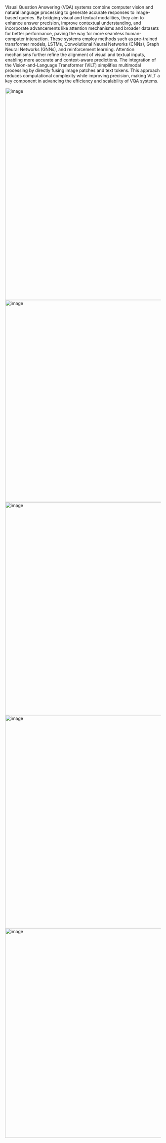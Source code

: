 Visual Question Answering (VQA) systems combine computer vision and natural language 
processing to generate accurate responses to image-based queries. By bridging visual and textual 
modalities, they aim to enhance answer precision, improve contextual understanding, and 
incorporate advancements like attention mechanisms and broader datasets for better performance, 
paving the way for more seamless human-computer interaction. 
These systems employ methods such as pre-trained transformer models, LSTMs, Convolutional 
Neural Networks (CNNs), Graph Neural Networks (GNNs), and reinforcement learning. Attention 
mechanisms further refine the alignment of visual and textual inputs, enabling more accurate and 
context-aware predictions. 
The integration of the Vision-and-Language Transformer (ViLT) simplifies multimodal 
processing by directly fusing image patches and text tokens. This approach reduces computational 
complexity while improving precision, making ViLT a key component in advancing the efficiency 
and scalability of VQA systems.

<img width="699" height="684" alt="image" src="https://github.com/user-attachments/assets/f269c216-bd1e-42ce-bfad-ff6dbc51d10b" />



<img width="2400" height="652" alt="image" src="https://github.com/user-attachments/assets/55ee5c3e-b6cf-4b40-b72b-9aa5e357d522" />

<img width="781" height="687" alt="image" src="https://github.com/user-attachments/assets/8d26defa-ce92-4fd9-ab06-97f8fa496283" />

<img width="824" height="687" alt="image" src="https://github.com/user-attachments/assets/183beebf-ba5a-46f5-a2ac-a8f07ead5b17" />

<img width="1208" height="676" alt="image" src="https://github.com/user-attachments/assets/1c00bdfa-ab78-4c1b-a990-b3a4da03f57b" />


